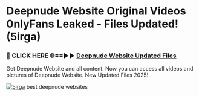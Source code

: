 # Deepnude Website Original Videos 0nlyFans Leaked - Files Updated! (5irga)

<h3>🔴 CLICK HERE 🌐==►► <a href="https://tinyurl.com/yc6ubb5a" rel="nofollow">Deepnude Website Updated Files</a></h3>

Get Deepnude Website and all content. Now you can access all videos and pictures of Deepnude Website. New Updated Files 2025!

[![5irga](https://i.imgur.com/7eu0CRL.gif)](https://tinyurl.com/yc6ubb5a)
best deepnude websites